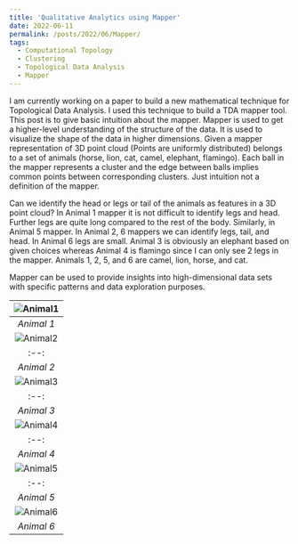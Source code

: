 ```yaml
---
title: 'Qualitative Analytics using Mapper'
date: 2022-06-11
permalink: /posts/2022/06/Mapper/
tags:
  - Computational Topology
  - Clustering
  - Topological Data Analysis
  - Mapper
---
```


I am currently working on a paper to build a new mathematical technique for Topological Data Analysis. I used this technique to build 
a TDA mapper tool. This post is to give basic intuition about the mapper. Mapper is used to get a higher-level understanding of the structure of the data.
It is used to visualize the shape of the data in higher dimensions. Given a mapper representation of $3$D point cloud (Points are uniformly distributed) 
belongs to a set of animals (horse, lion, cat, camel, elephant, flamingo). Each ball in the mapper represents a cluster and the edge between balls implies
 common points between corresponding clusters. Just intuition not a definition of the mapper. 

Can we identify the head or legs or tail of the animals as features in a $3$D point cloud? 
In Animal 1 mapper it is not difficult to identify legs and head. Further legs are quite long compared to the rest of the body. Similarly, in Animal 5 mapper.
In Animal 2, 6 mappers we can identify legs, tail, and head. In Animal 6 legs are small. Animal 3 is obviously an elephant based on given choices whereas Animal 4 
is flamingo since I can only see $2$ legs in the mapper. Animals 1, 2, 5, and 6 are camel, lion, horse, and cat.

Mapper can be used to provide insights into high-dimensional data sets with specific patterns and data exploration purposes.   

|![Animal1](https://pragup.github.io/images/animal_1.jpg)|
|:--:|
|*Animal 1*|
|![Animal2](https://pragup.github.io/images/animal_2.jpg)|
|:--:|
|*Animal 2*|
|![Animal3](https://pragup.github.io/images/animal_3.jpg)|
|:--:|
|*Animal 3*|
|![Animal4](https://pragup.github.io/images/animal_4.jpg)|
|:--:|
|*Animal 4*|
|![Animal5](https://pragup.github.io/images/animal_5.jpg)|
|:--:|
|*Animal 5*|
|![Animal6](https://pragup.github.io/images/animal_6.jpg)|
|*Animal 6*|